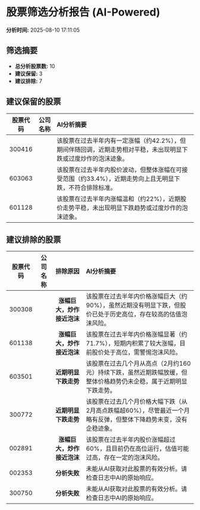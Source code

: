 # 股票筛选分析报告 (AI-Powered)

**分析时间:** 2025-08-10 17:11:05

## 筛选摘要

- **总分析股票数:** 10
- **建议保留:** 3
- **建议排除:** 7

## 建议保留的股票

| 股票代码 | 公司名称 | AI分析摘要 |
|:---:|:---:|:---|
| 300416 |  | 该股票在过去半年内有一定涨幅（约42.2%），但期间伴随回调，近期走势相对平稳，未出现明显下跌或过度炒作的泡沫迹象。 |
| 603063 |  | 该股票在过去半年内股价波动，但整体涨幅在可接受范围（约33.4%），近期走势向上且无明显下跌，不符合排除标准。 |
| 601128 |  | 该股票在过去半年内涨幅温和（约22%），近期股价走势平稳，未出现明显下跌趋势或过度炒作的泡沫迹象。 |

## 建议排除的股票

| 股票代码 | 公司名称 | 排除原因 | AI分析摘要 |
|:---:|:---:|:---:|:---|
| 300308 |  | **涨幅巨大，炒作接近泡沫** | 该股票在过去半年内价格涨幅巨大（约90%），虽然近期没有明显下跌，但股价已处于历史高位，存在较高的估值泡沫风险。 |
| 601138 |  | **涨幅巨大，炒作接近泡沫** | 该股票在过去半年内价格涨幅显著（约71.7%），短期内积累了较大涨幅，目前股价处于高位，需警惕泡沫风险。 |
| 603501 |  | **近期明显下跌走势** | 该股票在过去几个月从高点（2月约160元）持续下跌，虽然近期跌幅放缓，但整体价格趋势仍未企稳，属于近期明显下跌走势。 |
| 300772 |  | **近期明显下跌走势** | 该股票在过去几个月价格大幅下跌（从2月高点跌幅超60%），尽管最近一个月略有反弹，但整体下降趋势未变，没有企稳迹象。 |
| 002891 |  | **涨幅巨大，炒作接近泡沫** | 该股票在过去半年内股价涨幅超过60%，且目前仍在高位运行，估值可能过高，存在一定的泡沫风险。 |
| 002353 |  | **分析失败** | 未能从AI获取对此股票的有效分析。请检查日志中AI的原始响应。 |
| 300750 |  | **分析失败** | 未能从AI获取对此股票的有效分析。请检查日志中AI的原始响应。 |

